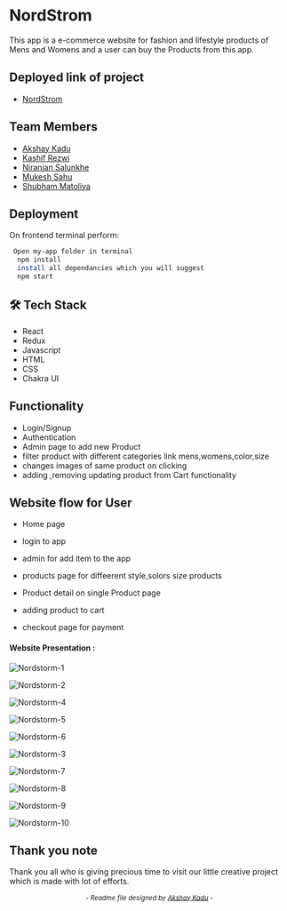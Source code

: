 #  NordStrom  

This app is a e-commerce website for fashion and lifestyle products of Mens and Womens and a user can buy the Products from this app.

## Deployed link of project
- <a href="https://nord-ecommerce-website.netlify.app/">NordStrom</a>

## Team Members

<ul>
  <li><a href="https://github.com/akshaykadu24">Akshay Kadu</a></li>
  <li><a href="https://github.com/Kashif-Rezwi">Kashif Rezwi</a></li>
  <li><a href="https://github.com/nsalunkhe">Niranjan Salunkhe</a></li>
  <li><a href="https://github.com/mukeshsahu1997">Mukesh Sahu</a></li>
  <li><a href="https://github.com/shubham-matoliya">Shubham Matoliya</a></li>
</ul>


## Deployment

On frontend terminal perform:

```bash
 Open my-app folder in terminal
  npm install
  install all dependancies which you will suggest
  npm start
```



## 🛠 Tech Stack
- React
- Redux
- Javascript
- HTML
- CSS
- Chakra UI


## Functionality

- Login/Signup
- Authentication
- Admin page to add new Product
- filter product with different categories link mens,womens,color,size
- changes images of same product on clicking 
- adding ,removing updating product from Cart functionality 


## Website flow for User

- Home page

- login to app

- admin for add item to the app

- products page for diffeerent style,solors size products

- Product detail on single Product page

- adding product to cart 

- checkout page for payment






#### Website Presentation :


 ![Nordstorm-1](https://user-images.githubusercontent.com/101391587/211982959-f0617b0b-7a11-4b77-987c-3af2a9795ed0.png)
 
 ![Nordstorm-2](https://user-images.githubusercontent.com/101391587/211983333-f778981d-5a9a-47d5-a6df-26c35923adfb.png)
 
 ![Nordstorm-4](https://user-images.githubusercontent.com/101391587/211984304-23e651d5-cedd-4b97-b8ba-cc6a1848a7a6.png)
 
 
 ![Nordstorm-5](https://user-images.githubusercontent.com/101391587/211984706-548cacf4-fbf4-417a-adc8-4addd13d4018.png)


![Nordstorm-6](https://user-images.githubusercontent.com/101391587/211987460-3a7ca7d7-a0a7-4b52-86e1-72e3daf052b1.png)


 ![Nordstorm-3](https://user-images.githubusercontent.com/101391587/211983633-506b05f4-d6a8-401d-ae70-e93e2eb9c8ca.png)


![Nordstorm-7](https://user-images.githubusercontent.com/101391587/211987729-34c31627-67ff-44e1-95b4-44b2be1d1ce2.png)


![Nordstorm-8](https://user-images.githubusercontent.com/101391587/211987985-87eeb9f6-b2ed-4e78-8ed8-07d64871298f.png)


![Nordstorm-9](https://user-images.githubusercontent.com/101391587/211988132-02bf8490-b55b-49c8-a7bb-1fada029a5c5.png)


![Nordstorm-10](https://user-images.githubusercontent.com/101391587/211988327-0c4017a3-d31b-47f1-b8ae-df9a0e0eba3d.png)

## Thank you note
Thank you all who is giving precious time to visit our little creative project which is made with lot of efforts.

_<p align="center"><sub>- Readme file designed by <a href="https://github.com/akshaykadu24">Akshay Kadu</a> -</sub></p>_
